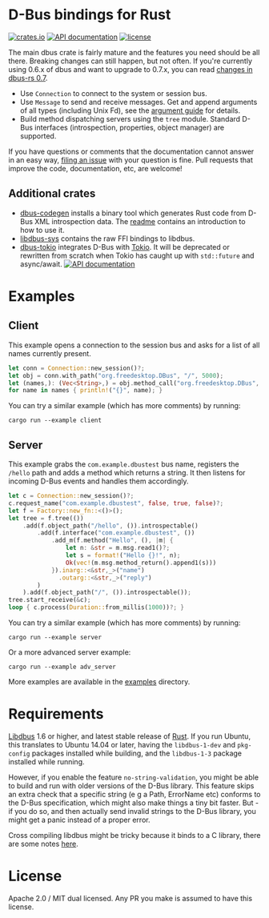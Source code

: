 D-Bus bindings for Rust
=======================

[![crates.io](https://img.shields.io/crates/v/dbus.svg)](https://crates.io/crates/dbus)
[![API documentation](https://docs.rs/dbus/badge.svg)](https://docs.rs/dbus)
[![license](https://img.shields.io/crates/l/dbus.svg)](https://crates.io/crates/dbus)

The main dbus crate is fairly mature and the features you need should be all there. Breaking changes can still happen, but not often. If you're currently using 0.6.x of dbus and want to upgrade to 0.7.x, you can read [changes in dbus-rs 0.7](dbus/changes-in-0.7.md).

 * Use `Connection` to connect to the system or session bus.
 * Use `Message` to send and receive messages. Get and append arguments of all types (including Unix Fd), see the [argument guide](dbus/examples/argument_guide.md) for details.
 * Build method dispatching servers using the `tree` module. Standard D-Bus interfaces (introspection, properties, object manager) are supported.

If you have questions or comments that the documentation cannot answer in an easy way, [filing an issue](https://github.com/diwic/dbus-rs/issues) with your question is fine. Pull requests that improve the code, documentation, etc, are welcome!

Additional crates
-----------------

 * [dbus-codegen](http://crates.io/crates/dbus-codegen/) installs a binary tool which generates Rust code from D-Bus XML introspection data. The [readme](https://github.com/diwic/dbus-rs/tree/master/dbus-codegen) contains an introduction to how to use it.
 * [libdbus-sys](http://crates.io/crates/libdbus-sys/) contains the raw FFI bindings to libdbus.
 * [dbus-tokio](http://crates.io/crates/dbus-tokio/) integrates D-Bus with [Tokio](http://tokio.rs). It will be deprecated or rewritten from scratch when Tokio has caught up with `std::future` and async/await. [![API documentation](https://docs.rs/dbus-tokio/badge.svg)](https://docs.rs/dbus-tokio)


Examples
========

Client
------

This example opens a connection to the session bus and asks for a list of all names currently present.

```rust
let conn = Connection::new_session()?;
let obj = conn.with_path("org.freedesktop.DBus", "/", 5000);
let (names,): (Vec<String>,) = obj.method_call("org.freedesktop.DBus", "ListNames", ())?;
for name in names { println!("{}", name); }
```

You can try a similar example (which has more comments) by running:

    cargo run --example client


Server
------

This example grabs the `com.example.dbustest` bus name, registers the `/hello` path and adds a method which returns a string.
It then listens for incoming D-Bus events and handles them accordingly.

```rust
let c = Connection::new_session()?;
c.request_name("com.example.dbustest", false, true, false)?;
let f = Factory::new_fn::<()>();
let tree = f.tree(())
    .add(f.object_path("/hello", ()).introspectable()
        .add(f.interface("com.example.dbustest", ())
            .add_m(f.method("Hello", (), |m| {
                let n: &str = m.msg.read1()?;
                let s = format!("Hello {}!", n);
                Ok(vec!(m.msg.method_return().append1(s)))
            }).inarg::<&str,_>("name")
              .outarg::<&str,_>("reply")
        )
    ).add(f.object_path("/", ()).introspectable());
tree.start_receive(&c);
loop { c.process(Duration::from_millis(1000))?; }
```

You can try a similar example (which has more comments) by running:

    cargo run --example server

Or a more advanced server example:

    cargo run --example adv_server

More examples are available in the [examples](https://github.com/diwic/dbus-rs/tree/master/dbus/examples) directory.

Requirements
============

[Libdbus](https://dbus.freedesktop.org/releases/dbus/) 1.6 or higher, and latest stable release of [Rust](https://www.rust-lang.org/). If you run Ubuntu, this translates to Ubuntu 14.04 or later, having the `libdbus-1-dev` and `pkg-config` packages installed while building, and the `libdbus-1-3` package installed while running.

However, if you enable the feature `no-string-validation`, you might be able to build and run with older versions of the D-Bus library. This feature skips an extra check that a specific string (e g a Path, ErrorName etc) conforms to the D-Bus specification, which might also make things a tiny bit faster. But - if you do so, and then actually send invalid strings to the D-Bus library, you might get a panic instead of a proper error.

Cross compiling libdbus might be tricky because it binds to a C library, there are some notes [here](https://github.com/diwic/dbus-rs/blob/master/libdbus-sys/cross_compile.md).

License
=======

Apache 2.0 / MIT dual licensed. Any PR you make is assumed to have this license.
